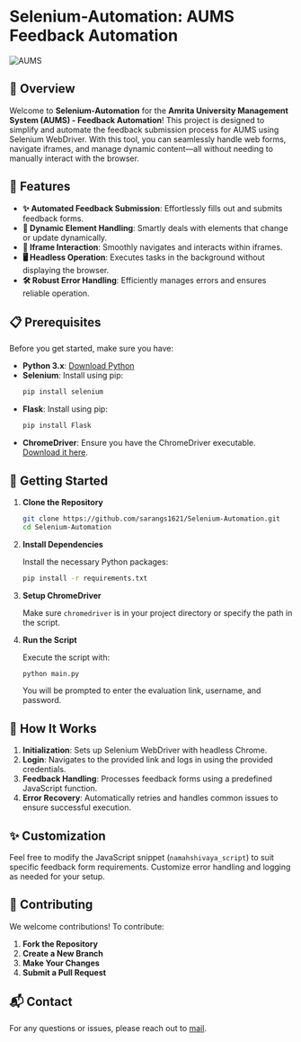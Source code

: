 # Selenium-Automation: AUMS Feedback Automation

![AUMS](https://aumsam.amrita.edu/cas/images/logo.png)

## 🚀 Overview

Welcome to **Selenium-Automation** for the **Amrita University Management System (AUMS) - Feedback Automation**! This project is designed to simplify and automate the feedback submission process for AUMS using Selenium WebDriver. With this tool, you can seamlessly handle web forms, navigate iframes, and manage dynamic content—all without needing to manually interact with the browser.

## 🌟 Features

- **✨ Automated Feedback Submission**: Effortlessly fills out and submits feedback forms.
- **🔄 Dynamic Element Handling**: Smartly deals with elements that change or update dynamically.
- **🔲 Iframe Interaction**: Smoothly navigates and interacts within iframes.
- **🖥️ Headless Operation**: Executes tasks in the background without displaying the browser.
- **🛠️ Robust Error Handling**: Efficiently manages errors and ensures reliable operation.

## 📋 Prerequisites

Before you get started, make sure you have:

- **Python 3.x**: [Download Python](https://www.python.org/downloads/)
- **Selenium**: Install using pip:
  ```bash
  pip install selenium
  ```
- **Flask**: Install using pip:
  ```bash
  pip install Flask
  ```
- **ChromeDriver**: Ensure you have the ChromeDriver executable. [Download it here](https://sites.google.com/chromium.org/driver/).

## 🚀 Getting Started

1. **Clone the Repository**

   ```bash
   git clone https://github.com/sarangs1621/Selenium-Automation.git
   cd Selenium-Automation
   ```

2. **Install Dependencies**

   Install the necessary Python packages:

   ```bash
   pip install -r requirements.txt
   ```

3. **Setup ChromeDriver**

   Make sure `chromedriver` is in your project directory or specify the path in the script.

4. **Run the Script**

   Execute the script with:

   ```bash
   python main.py
   ```

   You will be prompted to enter the evaluation link, username, and password.

## 🔧 How It Works

1. **Initialization**: Sets up Selenium WebDriver with headless Chrome.
2. **Login**: Navigates to the provided link and logs in using the provided credentials.
3. **Feedback Handling**: Processes feedback forms using a predefined JavaScript function.
4. **Error Recovery**: Automatically retries and handles common issues to ensure successful execution.

## ✨ Customization

Feel free to modify the JavaScript snippet (`namahshivaya_script`) to suit specific feedback form requirements. Customize error handling and logging as needed for your setup.

## 🤝 Contributing

We welcome contributions! To contribute:

1. **Fork the Repository**
2. **Create a New Branch**
3. **Make Your Changes**
4. **Submit a Pull Request**

## 📬 Contact

For any questions or issues, please reach out to [mail](mailto:sarangsnair1621@gmail.com).
